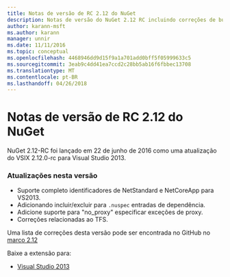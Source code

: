 ```yaml
---
title: Notas de versão de RC 2.12 do NuGet
description: Notas de versão do NuGet 2.12 RC incluindo correções de bugs, problemas conhecidos, recursos adicionados e DCRs.
author: karann-msft
ms.author: karann
manager: unnir
ms.date: 11/11/2016
ms.topic: conceptual
ms.openlocfilehash: 4468946dd9d15f9a1a701add0bff5f05999633c5
ms.sourcegitcommit: 3eab9c4dd41ea7ccd2c28bb5ab16f6fbbec13708
ms.translationtype: MT
ms.contentlocale: pt-BR
ms.lasthandoff: 04/26/2018
---
```

# <a name="nuget-212-rc-release-notes"></a>Notas de versão de RC 2.12 do NuGet

NuGet 2.12-RC foi lançado em 22 de junho de 2016 como uma atualização do VSIX 2.12.0-rc para Visual Studio 2013.

### <a name="updates-in-this-release"></a>Atualizações nesta versão

* Suporte completo identificadores de NetStandard e NetCoreApp para VS2013.
* Adicionando incluir/excluir para `.nuspec` entradas de dependência.
* Adicione suporte para "no_proxy" especificar exceções de proxy.
* Correções relacionadas ao TFS.

Uma lista de correções desta versão pode ser encontrada no GitHub no [marco 2.12](https://github.com/NuGet/Home/issues?q=milestone%3A2.12+is%3Aclosed)

Baixe a extensão para:

* [Visual Studio 2013](https://dist.nuget.org/visualstudio-2013-vsix/v2.12.0-rc/NuGet.Tools.vsix)
